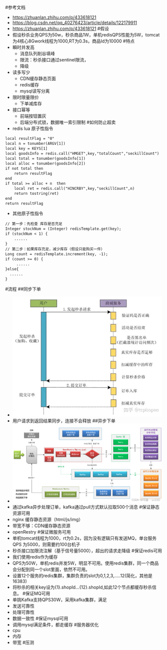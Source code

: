 #参考文档
* https://zhuanlan.zhihu.com/p/433618121
* https://blog.csdn.net/qq_40276423/article/details/122179911
* https://zhuanlan.zhihu.com/p/433618121
#假设
* 假设秒杀业务QPS为50w，秒杀商品1W，单机redisQPS性能为5W，tomcat为4核心8Gwork线程为1000,RT为0.3s，商品Id为10000
#特点
* 瞬时并发高
    * 消息队列削谷填峰
    * 限流：秒杀接口通过sentinel限流，
    * 降级
* 读多写少
    * CDN缓存静态页面
    * redis缓存
    * mysql读写分离
* 限时限量限价
    * 下单减库存
* 接口幂等
    * 前端按钮置灰
    * 后端分布式锁，数据唯一索引限制
#如何防止超卖
* redis lua 原子性指令
````
local resultFlag = "0" 
local n = tonumber(ARGV[1]) 
local key = KEYS[1] 
local goodsInfo = redis.call("HMGET",key,"totalCount","seckillCount") 
local total = tonumber(goodsInfo[1]) 
local alloc = tonumber(goodsInfo[2]) 
if not total then 
    return resultFlag 
end 
if total >= alloc + n  then 
    local ret = redis.call("HINCRBY",key,"seckillCount",n) 
    return tostring(ret) 
end 
return resultFlag
````
* 其他原子性指令
````
// 第一步：先检查 库存是否充足
Integer stockNum = (Integer) redisTemplate.get(key);
if (stockNum < 1) {
    ......
}
// 第二步：如果库存充足，减少库存（假设只能购买一件）
Long count = redisTemplate.increment(key, -1);
if (count >= 0) {
     ......
}else{
  ......
}
````
#流程
##同步下单
* ![](img/秒杀同步下单.jpg)
* 用户请求到返回结果同步，连接不会释放
##异步下单
* ![](img/秒杀流程.png)
* 通过kafka异步处理订单，kafka通过pull方式默认拉取500个消息
#保证静态资源可用
* nginx 缓存静态资源（html/js/img）
* 带宽不够：CDN缓存静态资源
* openRestry
#保证微服务可用
*  单机tomcat线程为1000，rt为0.2s，因为没有逻辑只有发送MQ，单台服务QPS 为5000，则需要约100台机子
*  秒杀接口加限流注解（基于信号量5000），超出的请求走降级
#保证redis可用
* 我们使用redis作为缓存
* QPS为50W，单机redis并发5W，明显不可用。使用redis集群，同一个商品会分配到同一个slot里面，依然不可用。
* 设置12个服务的redis集群，集群负责的slot为0,1,2,3,.....12(简化，其他是16383)
* 将秒杀的相关key设为{1}.shopId...{12}.shopId,如此12个节点都缓存秒杀信息。
#保证MQ可用
* 单挑Kafka支持QPS30W，采用kafka集群，满足
* 发送可靠性
* 处理可靠性
* 数据一致性
#保证mysql可用
* 调用mysql满足条件，都走缓存
#服务器优化
* cpu
* 内存
* 带宽
#压测